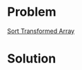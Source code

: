 
# Problem





[Sort Transformed Array](https://leetcode.com/problems/sort-transformed-array)

# Solution



